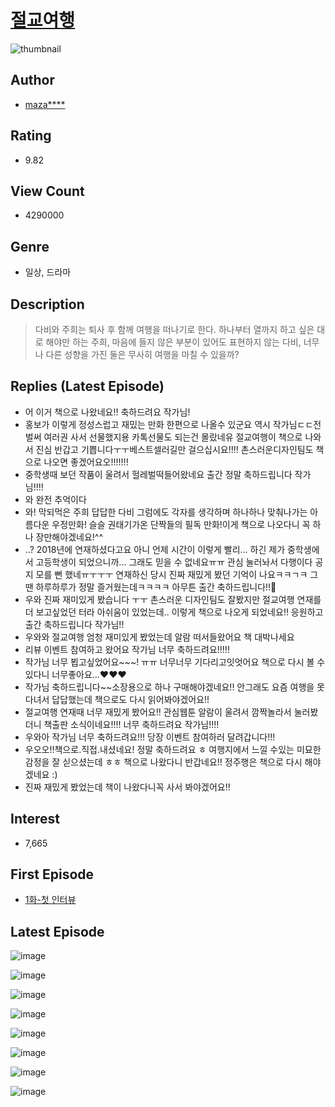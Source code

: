 # [절교여행](https://comic.naver.com/bestChallenge/list?titleId=704260)
![thumbnail](https://image-comic.pstatic.net/user_contents_data/challenge_comic/2018/04/09/314236/thumbnail_202x16416ff61cd_0987_4209_8397_4a91b7befd79_00002821.JPEG)

## Author
- [maza****](https://comic.naver.com/artistTitle?id=314236)

## Rating
- 9.82

## View Count
- 4290000

## Genre
- 일상, 드라마

## Description
> 다비와 주희는 퇴사 후 함께 여행을 떠나기로 한다. 하나부터 열까지 하고 싶은 대로 해야만 하는 주희, 마음에 들지 않은 부분이 있어도 표현하지 않는 다비, 너무나 다른 성향을 가진 둘은 무사히 여행을 마칠 수 있을까?

## Replies (Latest Episode)
- 어 이거 책으로 나왔네요!! 축하드려요 작가님!
- 홍보가 이렇게 정성스럽고 재밌는 만화 한편으로 나올수 있군요 역시 작가님ㄷㄷ전 벌써 여러권 사서 선물했지용 카톡선물도 되는건 몰랐네유 절교여행이 책으로 나와서 진심 반갑고 기쁩니다ㅜㅜ베스트셀러길만 걸으십시요!!!! 촌스러운디자인팀도 책으로 나오면 좋겠어요오!!!!!!!
- 중학생때 보던 작품이 울려서 헐레벌떡들어왔네요 출간 정말 축하드립니다 작가님!!!!
- 와 완전 추억이다
- 와! 막되먹은 주희 답답한 다비 그럼에도 각자를 생각하며 하나하나 맞춰나가는 아름다운 우정만화! 슬슬 권태기가온 단짝들의 필독 만화!이게 책으로 나오다니 꼭 하나 장만해야겠네요!^^
- ..? 2018년에 연재하셨다고요 아니 언제 시간이 이렇게 빨리... 하긴 제가 중학생에서 고등학생이 되었으니까... 그래도 믿을 수 없네요ㅠㅠ 관심 눌러놔서 다행이다 공지 모를 뻔 했네ㅠㅜㅜㅜ 연재하신 당시 진짜 재밌게 봤던 기억이 나요ㅋㅋㄱㅋ 그땐 하루하루가 정말 즐거웠는데ㅋㅋㅋㅋ 아무튼 출간 축하드립니다!!🎉
- 우와 진짜 재미있게 봤습니다 ㅜㅜ 촌스러운 디자인팀도 잘봤지만 절교여행 연재를 더 보고싶었던 터라 아쉬움이 있었는데.. 이렇게 책으로 나오게 되었네요!! 응원하고 출간 축하드립니다 작가님!!
- 우와와 절교여행 엄청 재미있게 봤었는데 알람 떠서들왔어요 책 대박나세요
- 리뷰 이벤트 참여하고 왔어요 작가님 너무 축하드려요!!!!!
- 작가님 너무 뵙고싶었어요~~~! ㅠㅠ 너무너무 기다리고잇엇어요 책으로 다시 볼 수 있다니 너무좋아요...❤❤❤
- 작가님 축하드립니다~~소장용으로 하나 구매해야겠네요!! 안그래도 요즘 여행을 못다녀서 답답했는데 책으로도 다시 읽어봐야겠어요!!
- 절교여행 연재때 너무 재밌게 봤어요!! 관심웹툰 알람이 울려서 깜짝놀라서 눌러봤더니 책출판 소식이네요!!!! 너무 축하드려요 작가님!!!!
- 우와아 작가님 너무 축하드려요!!! 당장 이벤트 참여하러 달려갑니다!!!
- 우오오!!책으로.직접.내셨네요! 정말 축하드려요 ㅎ 여행지에서 느낄 수있는 미묘한 감정을 잘 싣으셨는데 ㅎㅎ 책으로 나왔다니 반갑네요!! 정주행은 책으로 다시 해야겠네요 :)
- 진짜 재밌게 봤었는데 책이 나왔다니꼭 사서 봐야겠어요!!

## Interest
- 7,665

## First Episode
- [1화-첫 인터뷰](https://comic.naver.com/bestChallenge/detail?titleId=704260&no=1)

## Latest Episode
![image](https://image-comic.pstatic.net/user_contents_data/challenge_comic/2021/12/20/314236/upload_3691043187963683428.jpeg)

![image](https://image-comic.pstatic.net/user_contents_data/challenge_comic/2021/12/20/314236/upload_4049080423528358704.jpeg)

![image](https://image-comic.pstatic.net/user_contents_data/challenge_comic/2021/12/20/314236/upload_4049129906551010147.jpeg)

![image](https://image-comic.pstatic.net/user_contents_data/challenge_comic/2021/12/20/314236/upload_3919032395757727845.jpeg)

![image](https://image-comic.pstatic.net/user_contents_data/challenge_comic/2021/12/20/314236/upload_3703705357964818745.jpeg)

![image](https://image-comic.pstatic.net/user_contents_data/challenge_comic/2021/12/20/314236/upload_7162238965703402034.jpeg)

![image](https://image-comic.pstatic.net/user_contents_data/challenge_comic/2021/12/20/314236/upload_7293638082777200995.jpeg)

![image](https://image-comic.pstatic.net/user_contents_data/challenge_comic/2021/12/20/314236/upload_3630525141063513702.jpeg)
